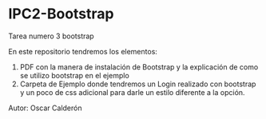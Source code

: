 # IPC2-Bootstrap
Tarea numero 3 bootstrap

En este repositorio tendremos los elementos:
  1. PDF con la manera de instalación de Bootstrap y la explicación de como se utilizo bootstrap en el ejemplo
  2. Carpeta de Ejemplo donde tendremos un Login realizado con bootstrap y un poco de css adicional para darle un estilo diferente a la opción.
  
Autor: Oscar Calderón

